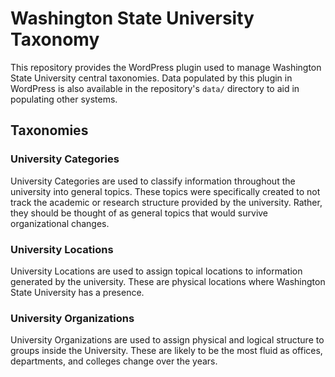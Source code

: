 # Washington State University Taxonomy

This repository provides the WordPress plugin used to manage Washington State University central taxonomies. Data populated by this plugin in WordPress is also available in the repository's `data/` directory to aid in populating other systems.

## Taxonomies

### University Categories

University Categories are used to classify information throughout the university into general topics. These topics were specifically created to not track the academic or research structure provided by the university. Rather, they should be thought of as general topics that would survive organizational changes.

### University Locations

University Locations are used to assign topical locations to information generated by the university. These are physical locations where Washington State University has a presence.

### University Organizations

University Organizations are used to assign physical and logical structure to groups inside the University. These are likely to be the most fluid as offices, departments, and colleges change over the years.